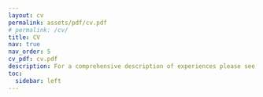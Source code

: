 ```yaml
---
layout: cv
permalink: assets/pdf/cv.pdf
# permalink: /cv/
title: CV
nav: true
nav_order: 5
cv_pdf: cv.pdf
description: For a comprehensive description of experiences please see the attached PDF
toc:
  sidebar: left
---
```


